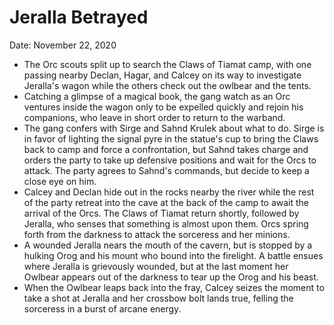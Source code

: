 # Jeralla Betrayed

Date: November 22, 2020

- The Orc scouts split up to search the Claws of Tiamat camp, with one passing nearby Declan, Hagar, and Calcey on its way to investigate Jeralla's wagon while the others check out the owlbear and the tents.
- Catching a glimpse of a magical book, the gang watch as an Orc ventures inside the wagon only to be expelled quickly and rejoin his companions, who leave in short order to return to the warband.
- The gang confers with Sirge and Sahnd Krulek about what to do. Sirge is in favor of lighting the signal pyre in the statue's cup to bring the Claws back to camp and force a confrontation, but Sahnd takes charge and orders the party to take up defensive positions and wait for the Orcs to attack. The party agrees to Sahnd's commands, but decide to keep a close eye on him.
- Calcey and Declan hide out in the rocks nearby the river while the rest of the party retreat into the cave at the back of the camp to await the arrival of the Orcs. The Claws of Tiamat return shortly, followed by Jeralla, who senses that something is almost upon them. Orcs spring forth from the darkness to attack the sorceress and her minions.
- A wounded Jeralla nears the mouth of the cavern, but is stopped by a hulking Orog and his mount who bound into the firelight. A battle ensues where Jeralla is grievously wounded, but at the last moment her Owlbear appears out of the darkness to tear up the Orog and his beast.
- When the Owlbear leaps back into the fray, Calcey seizes the moment to take a shot at Jeralla and her crossbow bolt lands true, felling the sorceress in a burst of arcane energy.